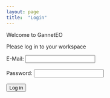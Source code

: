 ```yaml
---
layout: page
title:  "Login"
---
```


Welcome to GannetEO

Please log in to your workspace

<form action="welcome_gannets.md"> <!--- change before presentation --->
  <label for="email">E-Mail:</label>
  <input type="email"> <br><br>
  <label for="password">Password:</label>
  <input type="password"> <br><br>
  <input type="submit" value="Log in">
</form> 